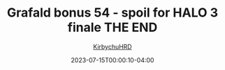 ---
title: "Grafald bonus 54 - spoil for HALO 3 finale THE END"
type: "image"
date: 2023-07-15T00:00:10-04:00
draft: false
categories:
- blog
- projects
- grafald
image_path: "../img/2023/bonus_54.png"
alt_text: ""
author: "[KirbychuHRD](https://cohost.org/KirbychuHRD)"
---